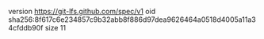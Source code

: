 version https://git-lfs.github.com/spec/v1
oid sha256:8f617c6e234857c9b32abb8f886d97dea9626464a0518d4005a11a34cfddb90f
size 11
